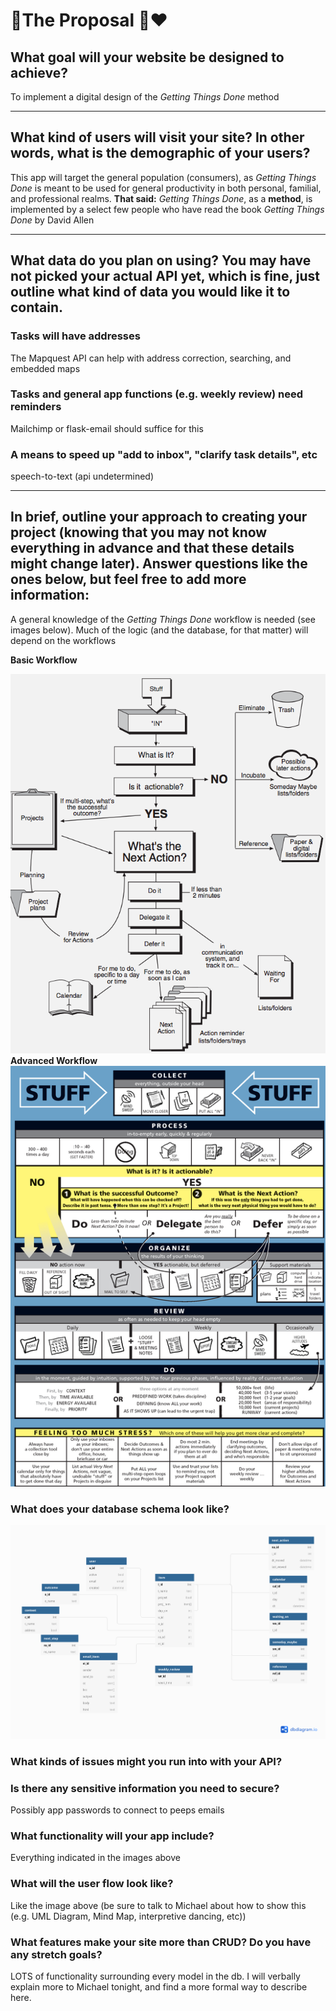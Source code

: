 # 💍The Proposal 💒❤️

##  What goal will your website be designed to achieve? 
To implement a digital design of the *Getting Things Done*  method
***
##  What kind of users will visit your site? In other words, what is the demographic of your users?
This app will target the general population (consumers), as *Getting Things Done*  is meant to be used for general productivity in both  personal, familial, and professional realms. **That said:** *Getting Things Done*, as a **method**, is implemented by a select few people who have read the book *Getting Things Done* by David Allen
***
##  What data do you plan on using? You may have not picked your actual API yet, which is fine, just outline what kind of data you would like it to contain. 
### Tasks will have addresses
The Mapquest API can help with address correction, searching, and embedded maps
### Tasks and general app functions (e.g. weekly review) need reminders
Mailchimp or flask-email should suffice for this
### A means to speed up "add to inbox", "clarify task details", etc
speech-to-text (api undetermined)
***
##  In brief, outline your approach to creating your project (knowing that you may not know everything in advance and that these details might change later). Answer questions like the ones below, but feel free to add more information: 
A general knowledge of the *Getting Things Done* workflow is needed (see images below). Much of the logic (and the database, for that matter) will depend on the workflows 

**Basic Workflow** 

![Basic GTD Workflow](basic-workflow.png)
**Advanced Workflow**
![Advanced GTD Workflow](advanced-workflow.png)

### What does your database schema look like?
[![DB v0.0](gettingthingsdone_v0.0.png)](https://dbdiagram.io/d/6059f9ececb54e10c33cdbed)

### What kinds of issues might you run into with your API?


### Is there any sensitive information you need to secure?
Possibly app passwords to connect to peeps emails
### What functionality will your app include?
Everything indicated in the images above

### What will the user flow look like?
Like the image above (be sure to talk to Michael about how to show this (e.g. UML Diagram, Mind Map, interpretive dancing, etc))

### What features make your site more than CRUD? Do you have any stretch goals?
LOTS of functionality surrounding every model in the db. I will verbally explain more to Michael tonight, and find a more formal way to describe here.